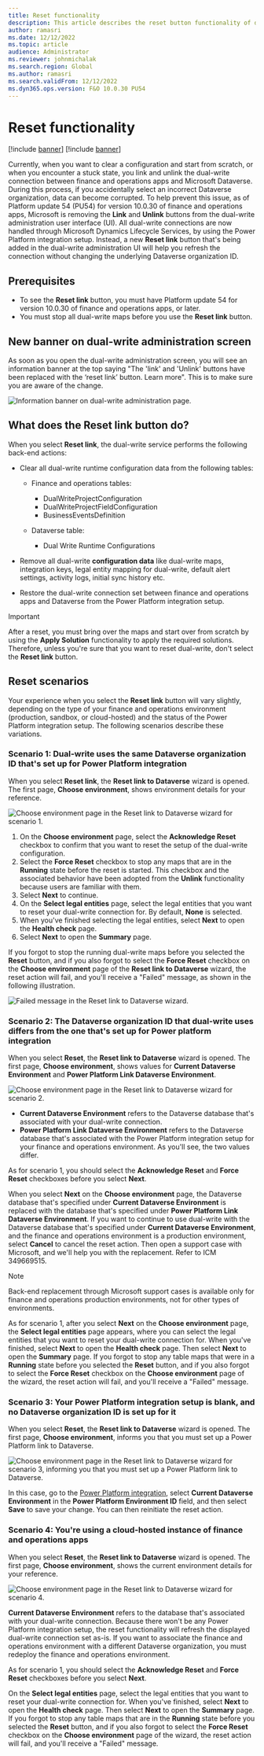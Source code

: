 ```yaml
---
title: Reset functionality
description: This article describes the reset button functionality of dual-write.
author: ramasri
ms.date: 12/12/2022
ms.topic: article
audience: Administrator
ms.reviewer: johnmichalak
ms.search.region: Global
ms.author: ramasri
ms.search.validFrom: 12/12/2022
ms.dyn365.ops.version: F&O 10.0.30 PU54
---
```



# Reset functionality

[!include [banner](../../includes/banner.md)]
[!include [banner](../../includes/preview-banner.md)]

Currently, when you want to clear a configuration and start from scratch, or when you encounter a stuck state, you link and unlink the dual-write connection between finance and operations apps and Microsoft Dataverse. During this process, if you accidentally select an incorrect Dataverse organization, data can become corrupted. To help prevent this issue, as of Platform update 54 (PU54) for version 10.0.30 of finance and operations apps, Microsoft is removing the **Link** and **Unlink** buttons from the dual-write administration user interface (UI). All dual-write connections are now handled through Microsoft Dynamics Lifecycle Services, by using the Power Platform integration setup. Instead, a new **Reset link** button that's being added in the dual-write administration UI will help you refresh the connection without changing the underlying Dataverse organization ID.

## Prerequisites

- To see the **Reset link** button, you must have Platform update 54 for version 10.0.30 of finance and operations apps, or later.
- You must stop all dual-write maps before you use the **Reset link** button.

## New banner on dual-write administration screen
As soon as you open the dual-write administration screen, you will see an information banner at the top saying "The 'link' and 'Unlink' buttons have been replaced with the ‘reset link’ button. Learn more". This is to make sure you are aware of the change.

![Information banner on dual-write administration page.](media/reset-banner-1.png)

## What does the Reset link button do? 

When you select **Reset link**, the dual-write service performs the following back-end actions:

- Clear all dual-write runtime configuration data from the following tables:

    - Finance and operations tables:

        - DualWriteProjectConfiguration
        - DualWriteProjectFieldConfiguration
        - BusinessEventsDefinition

    - Dataverse table:

        - Dual Write Runtime Configurations

- Remove all dual-write **configuration data** like dual-write maps, integration keys, legal entity mapping for dual-write, default alert settings, activity logs, initial sync history etc.
- Restore the dual-write connection set between finance and operations apps and Dataverse from the Power Platform integration setup.

> [!IMPORTANT]
> After a reset, you must bring over the maps and start over from scratch by using the **Apply Solution** functionality to apply the required solutions. Therefore, unless you're sure that you want to reset dual-write, don't select the **Reset link** button.

## Reset scenarios

Your experience when you select the **Reset link** button will vary slightly, depending on the type of your finance and operations environment (production, sandbox, or cloud-hosted) and the status of the Power Platform integration setup. The following scenarios describe these variations.

### Scenario 1: Dual-write uses the same Dataverse organization ID that's set up for Power Platform integration

When you select **Reset link**, the **Reset link to Dataverse** wizard is opened. The first page, **Choose environment**, shows environment details for your reference.

![Choose environment page in the Reset link to Dataverse wizard for scenario 1.](media/reset-image-1.png)

1. On the **Choose environment** page, select the **Acknowledge Reset** checkbox to confirm that you want to reset the setup of the dual-write configuration.
2. Select the **Force Reset** checkbox to stop any maps that are in the **Running** state before the reset is started. This checkbox and the associated behavior have been adopted from the **Unlink** functionality because users are familiar with them.
3. Select **Next** to continue.
4. On the **Select legal entities** page, select the legal entities that you want to reset your dual-write connection for. By default, **None** is selected.
5. When you've finished selecting the legal entities, select **Next** to open the **Health check** page.
6. Select **Next** to open the **Summary** page.

If you forgot to stop the running dual-write maps before you selected the **Reset** button, and if you also forgot to select the **Force Reset** checkbox on the **Choose environment** page of the **Reset link to Dataverse** wizard, the reset action will fail, and you'll receive a "Failed" message, as shown in the following illustration.

![Failed message in the Reset link to Dataverse wizard.](media/reset-image-2.png)

### Scenario 2: The Dataverse organization ID that dual-write uses differs from the one that's set up for Power platform integration

When you select **Reset**, the **Reset link to Dataverse** wizard is opened. The first page, **Choose environment**, shows values for **Current Dataverse Environment** and **Power Platform Link Dataverse Environment**.

![Choose environment page in the Reset link to Dataverse wizard for scenario 2.](media/reset-image-3.png)

- **Current Dataverse Environment** refers to the Dataverse database that's associated with your dual-write connection.
- **Power Platform Link Dataverse Environment** refers to the Dataverse database that's associated with the Power Platform integration setup for your finance and operations environment. As you'll see, the two values differ.

As for scenario 1, you should select the **Acknowledge Reset** and **Force Reset** checkboxes before you select **Next**.

When you select **Next** on the **Choose environment** page, the Dataverse database that's specified under **Current Dataverse Environment** is replaced with the database that's specified under **Power Platform Link Dataverse Environment**. If you want to continue to use dual-write with the Dataverse database that's specified under **Current Dataverse Environment**, and the finance and operations environment is a production environment, select **Cancel** to cancel the reset action. Then open a support case with Microsoft, and we'll help you with the replacement. Refer to ICM 349669515.

> [!NOTE]
> Back-end replacement through Microsoft support cases is available only for finance and operations production environments, not for other types of environments.

As for scenario 1, after you select **Next** on the **Choose environment** page, the **Select legal entities** page appears, where you can select the legal entities that you want to reset your dual-write connection for. When you've finished, select **Next** to open the **Health check** page. Then select **Next** to open the **Summary** page. If you forgot to stop any table maps that were in a **Running** state before you selected the **Reset** button, and if you also forgot to select the **Force Reset** checkbox on the **Choose environment** page of the wizard, the reset action will fail, and you'll receive a "Failed" message.

### Scenario 3: Your Power Platform integration setup is blank, and no Dataverse organization ID is set up for it

When you select **Reset**, the **Reset link to Dataverse** wizard is opened. The first page, **Choose environment**, informs you that you must set up a Power Platform link to Dataverse.

![Choose environment page in the Reset link to Dataverse wizard for scenario 3, informing you that you must set up a Power Platform link to Dataverse.](media/reset-image-4.png)

In this case, go to the [Power Platform integration](../../power-platform/enable-power-platform-integration.md#connect-to-existing-dataverse), select **Current Dataverse Environment** in the **Power Platform Environment ID** field, and then select **Save** to save your change. You can then reinitiate the reset action.

### Scenario 4: You're using a cloud-hosted instance of finance and operations apps

When you select **Reset**, the **Reset link to Dataverse** wizard is opened. The first page, **Choose environment**, shows the current environment details for your reference.

![Choose environment page in the Reset link to Dataverse wizard for scenario 4.](media/reset-image-5.png)

**Current Dataverse Environment** refers to the database that's associated with your dual-write connection. Because there won't be any Power Platform integration setup, the reset functionality will refresh the displayed dual-write connection set as-is. If you want to associate the finance and operations environment with a different Dataverse organization, you must redeploy the finance and operations environment.

As for scenario 1, you should select the **Acknowledge Reset** and **Force Reset** checkboxes before you select **Next**.

On the **Select legal entities** page, select the legal entities that you want to reset your dual-write connection for. When you've finished, select **Next** to open the **Health check** page. Then select **Next** to open the **Summary** page. If you forgot to stop any table maps that are in the **Running** state before you selected the **Reset** button, and if you also forgot to select the **Force Reset** checkbox on the **Choose environment** page of the wizard, the reset action will fail, and you'll receive a "Failed" message.
